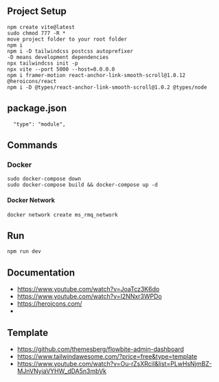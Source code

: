## Project Setup
```
npm create vite@latest
sudo chmod 777 -R *
move project folder to your root folder
npm i
npm i -D tailwindcss postcss autoprefixer
-D means development dependencies
npx tailwindcss init -p 
npx vite --port 5000 --host=0.0.0.0
npm i framer-motion react-anchor-link-smooth-scroll@1.0.12 @heroicons/react
npm i -D @types/react-anchor-link-smooth-scroll@1.0.2 @types/node
```
## package.json
```
  "type": "module",
```

## Commands 

### Docker
```
sudo docker-compose down
sudo docker-compose build && docker-compose up -d
```

#### Docker Network 
```
docker network create ms_rmq_network
```

## Run 
```
npm run dev
```

## Documentation
- https://www.youtube.com/watch?v=JoaTcz3K6do
- https://www.youtube.com/watch?v=I2NNxr3WPDo 
- https://heroicons.com/
- 

## Template
- https://github.com/themesberg/flowbite-admin-dashboard
- https://www.tailwindawesome.com/?price=free&type=template 
- https://www.youtube.com/watch?v=Ou-rZsXRciI&list=PLwHsNjmBZ-MJnVNyiaVYHW_dDA5n3mbVk